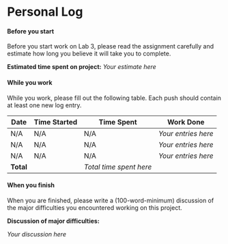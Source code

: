 # Personal Log

#### Before you start
Before you start work on Lab 3, please read the assignment carefully and estimate how long you believe it will take you to complete.

**Estimated time spent on project:** *Your estimate here*

#### While you work
While you work, please fill out the following table. Each push should contain at least one new log entry.

| Date | Time Started | Time Spent | Work Done |
|------|--------------|------------|-----------|
| N/A  |  N/A         |  N/A       | *Your entries here* |
| N/A  |  N/A         |  N/A       | *Your entries here* |
| N/A  |  N/A         |  N/A       | *Your entries here* |
|**Total**||*Total time spent here*||


#### When you finish

When you are finished, please write a (100-word-minimum) discussion of the major difficulties you encountered working on this project.

**Discussion of major difficulties:**

*Your discussion here*
